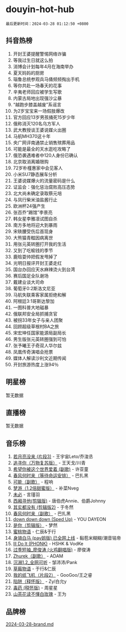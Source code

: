 # douyin-hot-hub

`最后更新时间：2024-03-28 01:12:50 +0800`

## 抖音热榜

1. 开封王婆提醒警惕网络诈骗
1. 等我过生日就这么拍
1. 消博会计划每年4月在海南举办
1. 夏天妈妈的厨房
1. 瑙鲁总统参观兵马俑频频掏出手机
1. 等你共赴一场春天的花事
1. 辛夷老师回应被学生写歌
1. 内蒙古局地出现强沙尘暴
1. “越跑步膝盖越废”系谣言
1. 为2岁宝宝来一场假肢爆改
1. 官方回应13岁男孩捅死15岁少年
1. 俄称消灭120名乌方军人
1. 武大教授谈王婆说媒火出圈
1. 马航MH370这十年
1. 央广网评南通禁止销售殡葬用品
1. 可能是最全的天水逛吃攻略了
1. 俄恐袭遇难者中120人身份已确认
1. 北京取消离婚限购
1. 72岁朴槿惠家中会见客人
1. 小米SU7静态展车分析
1. 王婆说媒爆火的流量密码是什么
1. 证监会：强化惩治腐败高压态势
1. 北大尚未确定录取蔡元培
1. 与凤行柴米油盐酱行止
1. 欧洲杯24强产生
1. 张百乔“踢馆”李景亮
1. 韩女星李雅凛试图自杀
1. 南方多地将迎大到暴雨
1. 宋轶腰受伤后首现身
1. 大熊猫青糍因病离世
1. 用张元英转圈打开我的生活
1. 又到了吃榆钱的季节
1. 鹿晗耍帅把假发甩掉了
1. 光明日报评开封王婆走红
1. 国台办回应天水麻辣烫火到台湾
1. 赛后国足全队谢场
1. 戴建业谈大司命
1. 葡萄牙0:2斯洛文尼亚
1. 马航失联乘客家属拒绝和解
1. 阿根廷3:1哥斯达黎加
1. 一图科普大地磁暴
1. 俄联邦安全局抓捕贪官
1. 被拐33年女子与亲人团聚
1. 回顾超级草根村BA之旅
1. 宋宏坤任国家能源局副局长
1. 男生版张元英转圈强到可怕
1. 张予曦王子奇双人华尔兹
1. 凤凰传奇演唱会抢票
1. 媒体人解读沙利文近期传闻
1. 开封旅游热度上涨94％

## 明星榜

暂无数据

## 直播榜

暂无数据

## 音乐榜

1. [若月亮没来 (片段3)](https://sf6-cdn-tos.douyinstatic.com/obj/tos-cn-ve-2774/okfyEUsGW1B1ovJi5JiN9IjvAT2lMwA054GoEB) - 王宇宙Leto/乔浚丞
1. [追寻你（万物复苏版）](https://sf5-hl-cdn-tos.douyinstatic.com/obj/tos-cn-ve-2774/oYeAZJsbjIDit9APmBg8u6uDUQnHmoCf3gbo74) - 王天戈/川青
1. [希望你被这个世界爱着 (副歌)](https://sf3-cdn-tos.douyinstatic.com/obj/tos-cn-ve-2774/oUHCmWQfZlE3QQBKBeD8rCFLpJzPgCpImhsxMt) - 许亚童
1. [春风何时来（等待命运安排）](https://sf6-cdn-tos.douyinstatic.com/obj/tos-cn-ve-2774/oICBNbD3gelMfB4WgiD1KI2jQtXZE2FgHLwtsl) - 巴扎黑
1. [可能（副歌）](https://sf6-cdn-tos.douyinstatic.com/obj/tos-cn-ve-2774/cde1731888894259b333569393c2fb51) - 程响
1. [梦游（1.2倍甜蜜版）](https://sf3-cdn-tos.douyinstatic.com/obj/tos-cn-ve-2774/o4gyAUm8hwufoEABmwVIiQtHsFuGzAEEWtNMzo) - 补菜Nveg
1. [未必](https://sf5-hl-cdn-tos.douyinstatic.com/obj/tos-cn-ve-2774/ogntQMFnKQDZUgTCYuJgfLEtleYZZFxBQqhhFB) - 言瑾羽
1. [西厢寻他(剪辑版)](https://sf5-hl-cdn-tos.douyinstatic.com/obj/tos-cn-ve-2774/oUsAVfAQKlRNxEv5qxvIB8o5qmIWUcXbzJKJhw) - 唐伯虎Annie、伯爵Johnny
1. [其实都没有 (剪辑版2)](https://sf5-hl-cdn-tos.douyinstatic.com/obj/tos-cn-ve-2774/oEBNQenHZtBhxYjGgUDQk0BCHTigQafgFlbQ7k) - 于冬然
1. [春风何时来（副歌）](https://sf5-hl-cdn-tos.douyinstatic.com/obj/tos-cn-ve-2774/ow7tbAiAWI2giBUrmu0hMMh3UYP3ZXdbDYiXd) - 巴扎黑
1. [down down down (Sped Up)](https://sf5-hl-cdn-tos.douyinstatic.com/obj/tos-cn-ve-2774/ow80iABiXIO9DsFwK6WeZKMaJRi3BPJAotDy8m) - YOU DAYEON
1. [是你（剪辑版）](https://sf3-cdn-tos.douyinstatic.com/obj/tos-cn-ve-2774/46019dae783c4c969944217fe1cfafc4) - 梦然
1. [蜜桃物语](https://sf5-hl-cdn-tos.douyinstatic.com/obj/tos-cn-ve-2774/oIhOSCZtIACtYU4XQkngiW9kCBfVD1Fz9IYeqL) - 仁辰&于行
1. [身骑白马 (pay姐版) 已全网上线](https://sf3-cdn-tos.douyinstatic.com/obj/tos-cn-ve-2774/oQLO5ZgLsFkaDhdIIveF2zUCgfweY0gWaH4AQG) - 黏苞米糊糊/潮音铭帝
1. [lll Do lt (PHONK)](https://sf5-hl-cdn-tos.douyinstatic.com/obj/tos-cn-ve-2774/osfNbddrZl4hIgEDk6kFftBDBJ1X8MZxH1QCOB) - HSHK & VodKe
1. [过季短袖_廖俊涛 (火鸡翻唱版)](https://sf5-hl-cdn-tos.douyinstatic.com/obj/tos-cn-ve-2774/ogQVJl0tRBKxQgZji7YClFEBrVDeHpPTWfCZbQ) - 廖俊涛
1. [Zhurek（副歌）](https://sf5-hl-cdn-tos.douyinstatic.com/obj/tos-cn-ve-2774/ooQm8FBZQDlf0btEYgVpCcSCQfrdJGBEKZYBGS) - ADAM
1. [沉溺1.2_全网可听](https://sf6-cdn-tos.douyinstatic.com/obj/tos-cn-ve-2774/ok2QoiBqsWAX9McZmWiI9gAB0EzwD4Xj6yfmtH) - 邹沛沛/Pank
1. [草莓物语](https://sf5-hl-cdn-tos.douyinstatic.com/obj/tos-cn-ve-2774/okynhJ7jEAIIZBfsLgYMEI8QC3WbQNN66RKzhT) - 于行&仁辰
1. [我的纸飞机（片段2）](https://sf6-cdn-tos.douyinstatic.com/obj/tos-cn-ve-2774/oM2ZrKcg2CD5AeRB2gkeXOFB1IxAGJdZPazYHf) - GooGoo/王之睿
1. [陷阱（释怀版）](https://sf5-hl-cdn-tos.douyinstatic.com/obj/tos-cn-ve-2774/oE8C21LeZrzKLDFfQYgMzx4GAIHageG5IzayY7) - Zy/白允y
1. [毒药 (释怀版)](https://sf6-cdn-tos.douyinstatic.com/obj/tos-cn-ve-2774/oYILMEAzspdZBIzy4frJNB8ZHPHWAhiwowd4Ad) - 周星星
1. [山茶花读不懂白玫瑰](https://sf5-hl-cdn-tos.douyinstatic.com/obj/tos-cn-ve-2774/osfn8B7DktrRHEPJgPCfDbw7QDQEkwC16BxZg9) - 王为

## 品牌榜

[2024-03-28-brand.md](2024-03-28-brand.md)
